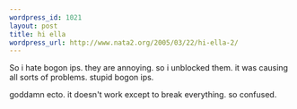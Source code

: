 ```yaml
--- 
wordpress_id: 1021
layout: post
title: hi ella
wordpress_url: http://www.nata2.org/2005/03/22/hi-ella-2/
---
```

So i hate bogon ips. they are annoying. so i unblocked them. it was causing all sorts of problems. stupid bogon ips. 

goddamn ecto. it doesn't work except to break everything. so confused.

